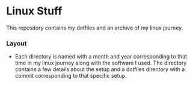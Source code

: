 # Linux Stuff
This repository contains my dotfiles and an archive of my linux journey.

### Layout
- Each directory is named with a month and year corresponding to that time in my linux journey along with the software I used. The directory contains a few details about the setup and a dotfiles directory with a commit corresponding to that specific setup.
